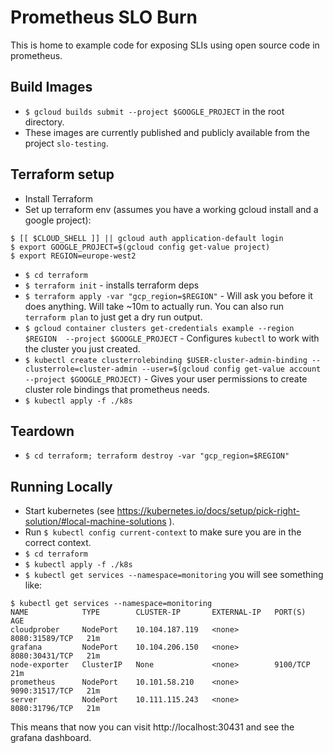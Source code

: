 # Prometheus SLO Burn

This is home to example code for exposing SLIs using open source code in prometheus.

## Build Images

-   `$ gcloud builds submit --project $GOOGLE_PROJECT` in the root directory.
-   These images are currently published and publicly available from the project
    `slo-testing`.

## Terraform setup

 - Install Terraform
 - Set up terraform env (assumes you have a working gcloud install and a google project):

```
$ [[ $CLOUD_SHELL ]] || gcloud auth application-default login
$ export GOOGLE_PROJECT=$(gcloud config get-value project)
$ export REGION=europe-west2
```

-   `$ cd terraform`
-   `$ terraform init` - installs terraform deps
-   `$ terraform apply -var "gcp_region=$REGION"` - Will ask you before it does
    anything. Will take ~10m to actually run. You can also run `terraform plan`
    to just get a dry run output.
-   `$ gcloud container clusters get-credentials example --region $REGION  --project $GOOGLE_PROJECT` - Configures `kubectl` to work with the cluster
    you just created.
-   `$ kubectl create clusterrolebinding $USER-cluster-admin-binding --clusterrole=cluster-admin --user=$(gcloud config get-value account --project $GOOGLE_PROJECT)` - Gives your user permissions to create cluster
    role bindings that prometheus needs.
-   `$ kubectl apply -f ./k8s`

## Teardown

-   `$ cd terraform; terraform destroy -var "gcp_region=$REGION"`

## Running Locally

-   Start kubernetes (see
    https://kubernetes.io/docs/setup/pick-right-solution/#local-machine-solutions
    ).
-   Run `$ kubectl config current-context` to make sure you are in the correct
    context.
-   `$ cd terraform`
-   `$ kubectl apply -f ./k8s`
-   `$ kubectl get services --namespace=monitoring` you will see something like:

```
$ kubectl get services --namespace=monitoring
NAME            TYPE        CLUSTER-IP       EXTERNAL-IP   PORT(S)          AGE
cloudprober     NodePort    10.104.187.119   <none>        8080:31589/TCP   21m
grafana         NodePort    10.104.206.150   <none>        8080:30431/TCP   21m
node-exporter   ClusterIP   None             <none>        9100/TCP         21m
prometheus      NodePort    10.101.58.210    <none>        9090:31517/TCP   21m
server          NodePort    10.111.115.243   <none>        8080:31796/TCP   21m
```

This means that now you can visit http://localhost:30431 and see the grafana
dashboard.
